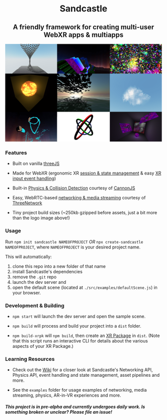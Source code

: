 <h1 align="center"> Sandcastle </h1>
<h2 align="center"> A friendly framework for creating multi-user WebXR apps & multiapps </h2>

![Sandcastle Samples](./sandcastlexr.png)

### Features

- Built on vanilla [threeJS](http://threejs.org/)

- Made for WebXR (ergonomic XR [session & state management](https://github.com/plutovr/sandcastle/wiki#webxr-general) & easy [XR input event handling](https://github.com/plutovr/sandcastle/wiki#webxr-input))

- Built-in [Physics & Collision Detection](https://github.com/plutovr/sandcastle/wiki#physics) courtesy of [CannonJS](http://www.cannonjs.org/)

- Easy, WebRTC-based [networking & media streaming](https://github.com/plutovr/sandcastle/wiki#networking) courtesy of [ThreeNetwork](https://github.com/takahirox/ThreeNetwork)

- Tiny project build sizes (~250kb gzipped before assets, just a bit more than the logo image above!)

### Usage

Run `npm init sandcastle NAMEOFPROJECT` _OR_ `npx create-sandcastle NAMEOFPROJECT`, where `NAMEOFPROJECT` is your desired project name.

This will automatically:

1. clone this repo into a new folder of that name
2. install Sandcastle's dependencies
3. remove the `.git` repo
4. launch the dev server and
5. open the default scene (located at `./src/examples/defaultScene.js`) in your browser.

### Development & Building

- `npm start` will launch the dev server and open the sample scene.

- `npm build` will process and build your project into a `dist` folder.

- `npm build-xrpk` will `npm build`, then create an [XR Package](https://github.com/webaverse/xrpackage) in `dist`. (Note that this script runs an interactive CLI for details about the various aspects of your XR Package.)

### Learning Resources

- Check out the [Wiki](https://github.com/plutovr/sandcastle/wiki) for a closer look at Sandcastle's Networking API, Physics API, event handling and state management, asset pipelines and more.

- See the `examples` folder for usage examples of networking, media streaming, physics, AR-in-VR experiences and more.

#### _This project is in pre-alpha and currently undergoes daily work. Is something broken or unclear? Please file an issue!_
